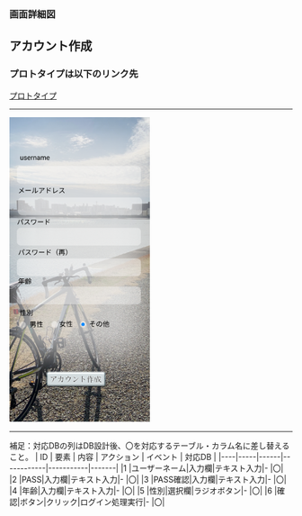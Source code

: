 ### 画面詳細図
## アカウント作成
### プロトタイプは以下のリンク先
[プロトタイプ](https://www.figma.com/file/5bAHMcKrDB8THLNT72si3d/%E7%94%BB%E9%9D%A2?node-id=0%3A1)
*****
<img src="./image/アカウント作成.png" width="250">

*****

補足：対応DBの列はDB設計後、〇を対応するテーブル・カラム名に差し替えること。
| ID | 要素 | 内容 | アクション | イベント | 対応DB |
|----|-----|------|------------|-----------|-------|
|1   |ユーザーネーム|入力欄|テキスト入力|-       |〇|
|2   |PASS|入力欄|テキスト入力|-       |〇|
|3   |PASS確認|入力欄|テキスト入力|-       |〇|
|4   |年齢|入力欄|テキスト入力|-       |〇|
|5   |性別|選択欄|ラジオボタン|-       |〇|
|6   |確認|ボタン|クリック|ログイン処理実行|-       |〇|
